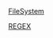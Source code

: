 
[FileSystem](https://nodejs.org/dist/latest-v6.x/docs/api/fs.html#fs_file_system)

[REGEX](https://blog.dp6.com.br/regex-o-guia-essencial-das-express%C3%B5es-regulares-2fc1df38a481)

